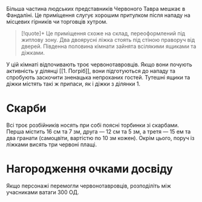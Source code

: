 Більша частина людських представників Червоного Тавра мешкає в Фандаліні. Це приміщення слугує хорошим притулком після нападу на місцевих гірників чи торговців хутром.


> [!quote]+
> Це приміщення схоже на склад, переоформлений під житлову зону. Два двоярусні ліжка стоять під стіною праворуч від дверей. Південна половина кімнати зайнята всілякими ящиками та діжками.

У цій кімнаті відпочивають троє червонотавровців. Якщо вони почують активність у ділянці [[1. Погріб]], вони підготуються до нападу та спробують заскочити зненацька непроханих гостей.
Тутешні ящики та діжки містять такі ж припаси, як і діжки з ділянки 1.

# Скарби
Всі троє розбійників носять при собі поясні торбинки зі скарбами. Перша містить 16 см та 7 зм, друга — 12 см та 5 зм, а третя — 15 ем та два гранати (самоцвіти, вартістю по 10 зм кожен). Окрім цього, поруч із ліжками висять три червоні плащі.

# Нагородження очками досвіду
Якщо персонажі перемогли червонотавровців, розподіліть між учасниками ватаги 300 ОД.